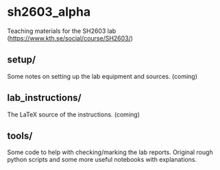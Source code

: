 # sh2603_alpha
Teaching materials for the SH2603 lab (https://www.kth.se/social/course/SH2603/)

## setup/
Some notes on setting up the lab equipment and sources. (coming)

## lab_instructions/
The LaTeX source of the instructions. (coming)

## tools/
Some code to help with checking/marking the lab reports. Original rough python scripts and some more useful notebooks with explanations.
